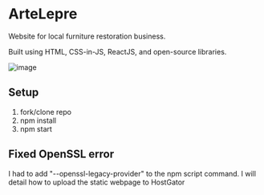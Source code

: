 # ArteLepre

Website for local furniture restoration business.

Built using HTML, CSS-in-JS, ReactJS, and open-source libraries. 

![image](https://user-images.githubusercontent.com/59655536/124958419-228ced80-dfe8-11eb-9df8-4c250d8142c0.png)

## Setup

1. fork/clone repo
2. npm install
3. npm start

## Fixed OpenSSL error

I had to add "--openssl-legacy-provider" to the npm script command.
I will detail how to upload the static webpage to HostGator
